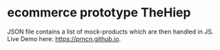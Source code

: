 # ecommerce prototype TheHiep
JSON file contains a list of mock-products which are then handled in JS.
Live Demo here:
https://prncn.github.io.